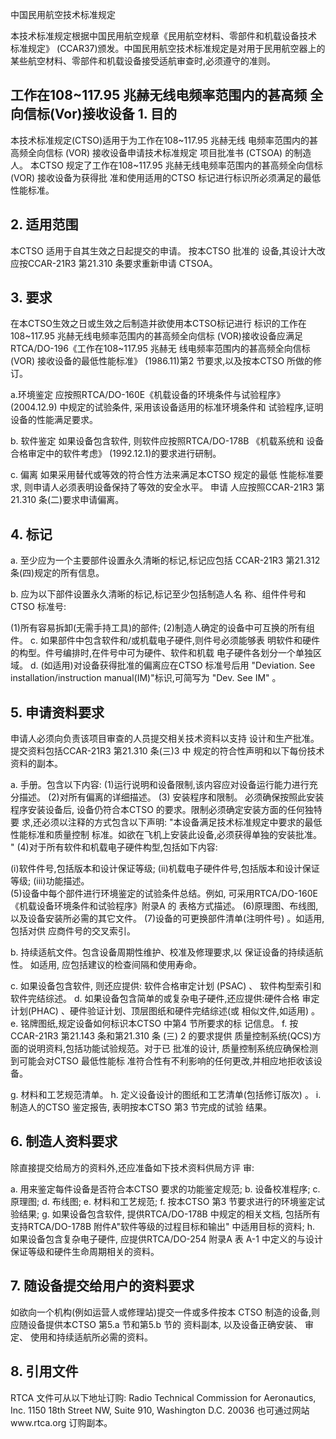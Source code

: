  
中国民用航空技术标准规定 
 
本技术标准规定根据中国民用航空规章《民用航空材料、零部件和机载设备技术
标准规定》
(CCAR37)颁发。中国民用航空技术标准规定是对用于民用航空器上的
某些航空材料、零部件和机载设备接受适航审查时,必须遵守的准则。 
 

## 工作在108~117.95 兆赫无线电频率范围内的甚高频 全向信标(Vor)接收设备 1. 目的

本技术标准规定(CTSO)适用于为工作在108~117.95 兆赫无线
电频率范围内的甚高频全向信标
(VOR)
接收设备申请技术标准规定
项目批准书
(CTSOA)
的制造人。
本CTSO 规定了工作在108~117.95
兆赫无线电频率范围内的甚高频全向信标
(VOR)
接收设备为获得批
准和使用适用的CTSO 标记进行标识所必须满足的最低性能标准。 

## 2. 适用范围

本CTSO 适用于自其生效之日起提交的申请。
按本CTSO 批准的
设备,其设计大改应按CCAR-21R3 第21.310 条要求重新申请
CTSOA。 

## 3. 要求

在本CTSO生效之日或生效之后制造并欲使用本CTSO标记进行
标识的工作在108~117.95 兆赫无线电频率范围内的甚高频全向信标
(VOR)接收设备应满足RTCA/DO-196《工作在108~117.95 兆赫无
线电频率范围内的甚高频全向信标
(VOR)
接收设备的最低性能标准》
(1986.11)第2 节要求,以及按本CTSO 所做的修订。 

a.环境鉴定 
应按照RTCA/DO-160E《机载设备的环境条件与试验程序》
(2004.12.9)
中规定的试验条件,
采用该设备适用的标准环境条件和
试验程序,证明设备的性能满足要求。 

b. 软件鉴定 
如果设备包含软件,
则软件应按照RTCA/DO-178B
《机载系统和
设备合格审定中的软件考虑》
(1992.12.1)的要求进行研制。 

c. 偏离 
如果采用替代或等效的符合性方法来满足本CTSO 规定的最低
性能标准要求,
则申请人必须表明设备保持了等效的安全水平。
申请
人应按照CCAR-21R3 第21.310 条(二)要求申请偏离。 

## 4. 标记

a. 至少应为一个主要部件设置永久清晰的标记,标记应包括
CCAR-21R3 第21.312 条(四)规定的所有信息。 

b. 应为以下部件设置永久清晰的标记,标记至少包括制造人名
称、组件件号和CTSO 标准号: 

(1)所有容易拆卸(无需手持工具)的部件; 
(2)制造人确定的设备中可互换的所有组件。 c. 如果部件中包含软件和/或机载电子硬件,则件号必须能够表
明软件和硬件的构型。件号编排时,在件号中可为硬件、软件和机载
电子硬件各划分一个单独区域。 
d. (如适用)对设备获得批准的偏离应在CTSO 标准号后用
"Deviation. See installation/instruction manual(IM)"标识,可简写为 "Dev. See IM"
。 

## 5. 申请资料要求

申请人必须向负责该项目审查的人员提交相关技术资料以支持
设计和生产批准。提交资料包括CCAR-21R3 第21.310 条(三)3 中
规定的符合性声明和以下每份技术资料的副本。 

a. 手册。包含以下内容: 
(1)运行说明和设备限制,该内容应对设备运行能力进行充
分描述。 
(2)对所有偏离的详细描述。 
(3)
安装程序和限制。
必须确保按照此安装程序安装设备后,
设备仍符合本CTSO 的要求。限制必须确定安装方面的任何独特要 求,还必须以注释的方式包含以下声明: 
"本设备满足技术标准规定中要求的最低性能标准和质量控制
标准。如欲在飞机上安装此设备,必须获得单独的安装批准。
" 
(4)对于所有软件和机载电子硬件构型,包括如下内容: 

(i)软件件号,包括版本和设计保证等级; 
(ii)机载电子硬件件号,包括版本和设计保证等级; 
(iii)功能描述。  
(5)设备中每个部件进行环境鉴定的试验条件总结。例如,
可采用RTCA/DO-160E《机载设备环境条件和试验程序》附录A 的
表格方式描述。 
(6)原理图、布线图,以及设备安装所必需的其它文件。 
(7)设备的可更换部件清单(注明件号)
。如适用,包括对供
应商件号的交叉索引。 

b. 持续适航文件。包含设备周期性维护、校准及修理要求,以
保证设备的持续适航性。
如适用,
应包括建议的检查间隔和使用寿命。
 
c. 如果设备包含软件,
则还应提供:
软件合格审定计划
(PSAC)
、
软件构型索引和软件完结综述。 
d. 如果设备包含简单的或复杂电子硬件,还应提供:硬件合格
审定计划(PHAC)
、硬件验证计划、顶层图纸和硬件完结综述(或
相似文件,如适用)
。 
e. 铭牌图纸,规定设备如何标识本CTSO 中第4 节所要求的标
记信息。 
f. 按CCAR-21R3 第21.143 条和第21.310 条
(三)
2 的要求提供
质量控制系统(QCS)方面的说明资料,包括功能试验规范。对于已
批准的设计,
质量控制系统应确保检测到可能会对CTSO 最低性能标
准符合性有不利影响的任何更改,并相应地拒收该设备。 

g. 材料和工艺规范清单。 
h. 定义设备设计的图纸和工艺清单(包括修订版次)
。 
i. 制造人的CTSO 鉴定报告,
表明按本CTSO 第3 节完成的试验
结果。 

## 6. 制造人资料要求

除直接提交给局方的资料外,还应准备如下技术资料供局方评
审: 

a. 用来鉴定每件设备是否符合本CTSO 要求的功能鉴定规范; b. 设备校准程序; 
c. 原理图; 
d. 布线图; 
e. 材料和工艺规范; f. 按本CTSO 第3 节要求进行的环境鉴定试验结果; g. 如果设备包含软件,
提供RTCA/DO-178B 中规定的相关文档,
包括所有支持RTCA/DO-178B 附件A"软件等级的过程目标和输出"
中适用目标的资料; 
h. 如果设备包含复杂电子硬件,
应提供RTCA/DO-254 附录A 表
A-1 中定义的与设计保证等级和硬件生命周期相关的资料。 

## 7. 随设备提交给用户的资料要求

如欲向一个机构(例如运营人或修理站)提交一件或多件按本
CTSO 制造的设备,则应随设备提供本CTSO 第5.a 节和第5.b 节的
资料副本,
以及设备正确安装、
审定、
使用和持续适航所必需的资料。
 

## 8. 引用文件

RTCA 文件可从以下地址订购: 
Radio Technical Commission for Aeronautics, Inc. 1150 18th Street NW, Suite 910, Washington D.C. 20036 
也可通过网站www.rtca.org 订购副本。  
 